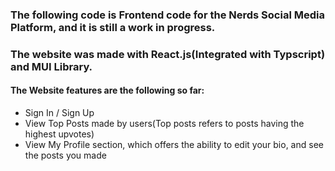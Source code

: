 ### The following code is Frontend code for the Nerds Social Media Platform, and it is still a work in progress.
### The website was made with React.js(Integrated with Typscript) and MUI Library.

#### The Website features are the following so far:
* Sign In / Sign Up
* View Top Posts made by users(Top posts refers to posts having the highest upvotes)
* View My Profile section, which offers the ability to edit your bio, and see the posts you made
  
